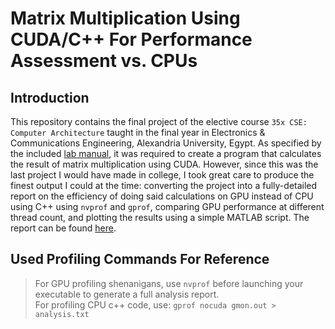 # Matrix Multiplication Using CUDA/C++ For Performance Assessment vs. CPUs

## Introduction
This repository contains the final project of the elective course `35x CSE: Computer Architecture` taught in the final year in Electronics & Communications Engineering, Alexandria University, Egypt. As specified by the included [lab manual](https://github.com/AhmedAlyElGhannam/ComputerArchitecture_Playground/blob/main/Lab_3/GPU_Lab_Manual.pdf), it was required to create a program that calculates the result of matrix multiplication using CUDA. However, since this was the last project I would have made in college, I took great care to produce the finest output I could at the time: converting the project into a fully-detailed report on the efficiency of doing said calculations on GPU instead of CPU using C++ using `nvprof` and `gprof`, comparing GPU performance at different thread count, and plotting the results using a simple MATLAB script. The report can be found [here](https://github.com/AhmedAlyElGhannam/ComputerArchitecture_Playground/blob/main/Lab_3/GPU_Lab_Report.pdf). 

## Used Profiling Commands For Reference
> For GPU profiling shenanigans, use `nvprof` before launching your executable to generate a full analysis report. \
> For profiling CPU c++ code, use: `gprof nocuda gmon.out > analysis.txt` 
